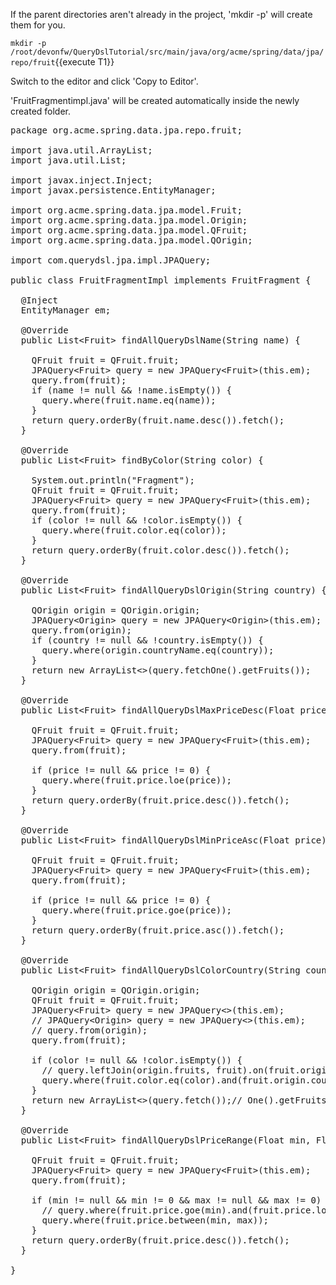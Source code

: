 

If the parent directories aren't already in the project, 'mkdir -p' will create them for you. 

`mkdir -p /root/devonfw/QueryDslTutorial/src/main/java/org/acme/spring/data/jpa/repo/fruit`{{execute T1}}

Switch to the editor and click 'Copy to Editor'. 

'FruitFragmentimpl.java' will be created automatically inside the newly created folder.

<pre class="file" data-filename="devonfw/QueryDslTutorial/src/main/java/org/acme/spring/data/jpa/repo/fruit/FruitFragmentimpl.java">
package org.acme.spring.data.jpa.repo.fruit;

import java.util.ArrayList;
import java.util.List;

import javax.inject.Inject;
import javax.persistence.EntityManager;

import org.acme.spring.data.jpa.model.Fruit;
import org.acme.spring.data.jpa.model.Origin;
import org.acme.spring.data.jpa.model.QFruit;
import org.acme.spring.data.jpa.model.QOrigin;

import com.querydsl.jpa.impl.JPAQuery;

public class FruitFragmentImpl implements FruitFragment {

  @Inject
  EntityManager em;

  @Override
  public List&lt;Fruit&gt; findAllQueryDslName(String name) {

    QFruit fruit = QFruit.fruit;
    JPAQuery&lt;Fruit&gt; query = new JPAQuery&lt;Fruit&gt;(this.em);
    query.from(fruit);
    if (name != null &amp;&amp; !name.isEmpty()) {
      query.where(fruit.name.eq(name));
    }
    return query.orderBy(fruit.name.desc()).fetch();
  }

  @Override
  public List&lt;Fruit&gt; findByColor(String color) {

    System.out.println(&#34;Fragment&#34;);
    QFruit fruit = QFruit.fruit;
    JPAQuery&lt;Fruit&gt; query = new JPAQuery&lt;Fruit&gt;(this.em);
    query.from(fruit);
    if (color != null &amp;&amp; !color.isEmpty()) {
      query.where(fruit.color.eq(color));
    }
    return query.orderBy(fruit.color.desc()).fetch();
  }

  @Override
  public List&lt;Fruit&gt; findAllQueryDslOrigin(String country) {

    QOrigin origin = QOrigin.origin;
    JPAQuery&lt;Origin&gt; query = new JPAQuery&lt;Origin&gt;(this.em);
    query.from(origin);
    if (country != null &amp;&amp; !country.isEmpty()) {
      query.where(origin.countryName.eq(country));
    }
    return new ArrayList&lt;&gt;(query.fetchOne().getFruits());
  }

  @Override
  public List&lt;Fruit&gt; findAllQueryDslMaxPriceDesc(Float price) {

    QFruit fruit = QFruit.fruit;
    JPAQuery&lt;Fruit&gt; query = new JPAQuery&lt;Fruit&gt;(this.em);
    query.from(fruit);

    if (price != null &amp;&amp; price != 0) {
      query.where(fruit.price.loe(price));
    }
    return query.orderBy(fruit.price.desc()).fetch();
  }

  @Override
  public List&lt;Fruit&gt; findAllQueryDslMinPriceAsc(Float price) {

    QFruit fruit = QFruit.fruit;
    JPAQuery&lt;Fruit&gt; query = new JPAQuery&lt;Fruit&gt;(this.em);
    query.from(fruit);

    if (price != null &amp;&amp; price != 0) {
      query.where(fruit.price.goe(price));
    }
    return query.orderBy(fruit.price.asc()).fetch();
  }

  @Override
  public List&lt;Fruit&gt; findAllQueryDslColorCountry(String country, String color) {

    QOrigin origin = QOrigin.origin;
    QFruit fruit = QFruit.fruit;
    JPAQuery&lt;Fruit&gt; query = new JPAQuery&lt;&gt;(this.em);
    // JPAQuery&lt;Origin&gt; query = new JPAQuery&lt;&gt;(this.em);
    // query.from(origin);
    query.from(fruit);

    if (color != null &amp;&amp; !color.isEmpty()) {
      // query.leftJoin(origin.fruits, fruit).on(fruit.origin.eq(origin)).where(origin.countryName.eq(country));
      query.where(fruit.color.eq(color).and(fruit.origin.countryName.eq(country)));
    }
    return new ArrayList&lt;&gt;(query.fetch());// One().getFruits());
  }

  @Override
  public List&lt;Fruit&gt; findAllQueryDslPriceRange(Float min, Float max) {

    QFruit fruit = QFruit.fruit;
    JPAQuery&lt;Fruit&gt; query = new JPAQuery&lt;Fruit&gt;(this.em);
    query.from(fruit);

    if (min != null &amp;&amp; min != 0 &amp;&amp; max != null &amp;&amp; max != 0) {
      // query.where(fruit.price.goe(min).and(fruit.price.loe(max)));
      query.where(fruit.price.between(min, max));
    }
    return query.orderBy(fruit.price.desc()).fetch();
  }

}

</pre>

